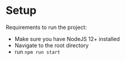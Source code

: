 # Setup

Requirements to run the project:

- Make sure you have NodeJS 12+ installed
- Navigate to the root directory
- run `npm run start`
